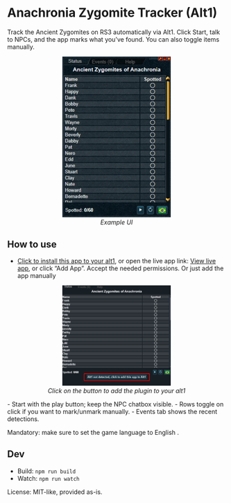 # Anachronia Zygomite Tracker (Alt1)

Track the Ancient Zygomites on RS3 automatically via Alt1. Click Start, talk to NPCs, and the app marks what you’ve found. You can also toggle items manually.

<p align="center">
  <img src="example.png" alt="Example" width="250" />
  <br/>
  <em>Example UI</em>
  </p>

## How to use
- [Click to install this app to your alt1](alt1://addapp/https://wyvern800.github.io/AncientZygomitesTracker/appconfig.json/), or open the live app link: [View live app](https://wyvern800.github.io/AncientZygomitesTracker/),  or click “Add App”. Accept the needed permissions. Or just add the app manually
<p align="center">
<img src="example2.png" alt="Example" width="250" />
   <br/>
   <em>Click on the button to add the plugin to your alt1</em>
</p>
- Start with the play button; keep the NPC chatbox visible.
- Rows toggle on click if you want to mark/unmark manually.
- Events tab shows the recent detections.


Mandatory: make sure to set the game language to English .

## Dev
- Build: `npm run build`
- Watch: `npm run watch`

License: MIT-like, provided as-is.
